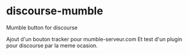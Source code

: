 discourse-mumble
================

Mumble button for discourse

Ajout d'un bouton tracker pour mumble-serveur.com
Et test d'un plugin pour discourse par la meme ocasion.
